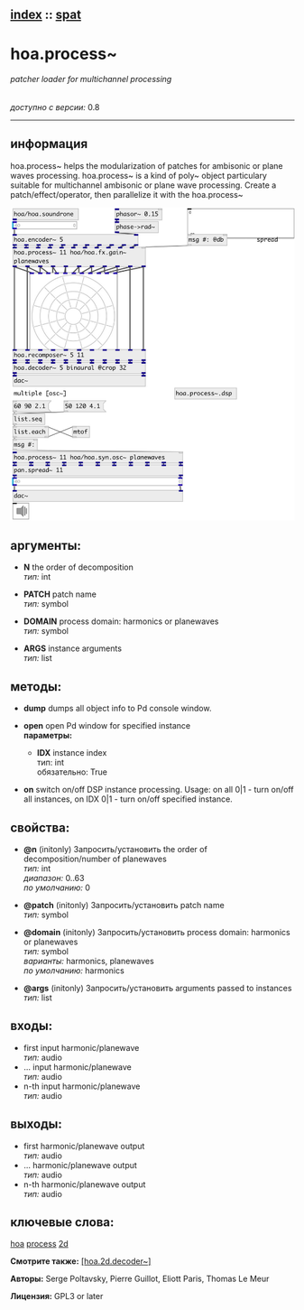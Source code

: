 [index](index.html) :: [spat](category_spat.html)
---

# hoa.process~

###### patcher loader for multichannel processing

*доступно с версии:* 0.8

---


## информация
hoa.process~ helps the modularization of patches for ambisonic or plane waves processing. hoa.process~ is a kind of poly~ object particulary suitable for multichannel ambisonic or plane wave processing. Create a patch/effect/operator, then parallelize it with the hoa.process~


[![example](../examples/img/hoa.process~.jpg)](../examples/pd/hoa.process~.pd)



## аргументы:

* **N**
the order of decomposition<br>
_тип:_ int<br>

* **PATCH**
patch name<br>
_тип:_ symbol<br>

* **DOMAIN**
process domain: harmonics or planewaves<br>
_тип:_ symbol<br>

* **ARGS**
instance arguments<br>
_тип:_ list<br>



## методы:

* **dump**
dumps all object info to Pd console window.<br>

* **open**
open Pd window for specified instance<br>
  __параметры:__
  - **IDX** instance index<br>
    тип: int <br>
    обязательно: True <br>

* **on**
switch on/off DSP instance processing. Usage: on all 0|1 - turn on/off all
instances, on IDX 0|1 - turn on/off specified instance.<br>




## свойства:

* **@n** (initonly)
Запросить/установить the order of decomposition/number of planewaves<br>
_тип:_ int<br>
_диапазон:_ 0..63<br>
_по умолчанию:_ 0<br>

* **@patch** (initonly)
Запросить/установить patch name<br>
_тип:_ symbol<br>

* **@domain** (initonly)
Запросить/установить process domain: harmonics or planewaves<br>
_тип:_ symbol<br>
_варианты:_ harmonics, planewaves<br>
_по умолчанию:_ harmonics<br>

* **@args** (initonly)
Запросить/установить arguments passed to instances<br>
_тип:_ list<br>



## входы:

* first input harmonic/planewave<br>
_тип:_ audio
* ... input harmonic/planewave<br>
_тип:_ audio
* n-th input harmonic/planewave<br>
_тип:_ audio



## выходы:

* first harmonic/planewave output<br>
_тип:_ audio
* ... harmonic/planewave output<br>
_тип:_ audio
* n-th harmonic/planewave output<br>
_тип:_ audio



## ключевые слова:

[hoa](keywords/hoa.html)
[process](keywords/process.html)
[2d](keywords/2d.html)



**Смотрите также:**
[\[hoa.2d.decoder~\]](hoa.2d.decoder~.html)




**Авторы:** Serge Poltavsky, Pierre Guillot, Eliott Paris, Thomas Le Meur




**Лицензия:** GPL3 or later





